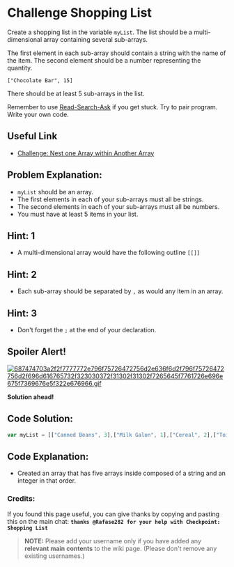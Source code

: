 # Challenge Shopping List

Create a shopping list in the variable `myList`. The list should be a multi-dimensional array containing several sub-arrays.

The first element in each sub-array should contain a string with the name of the item. The second element should be a number representing the quantity.

`["Chocolate Bar", 15]`

There should be at least 5 sub-arrays in the list.

Remember to use [Read-Search-Ask](FreeCodeCamp-Get-Help) if you get stuck. Try to pair program. Write your own code.

## Useful Link

- [Challenge: Nest one Array within Another Array](http://www.freecodecamp.com/challenges/nest-one-array-within-another-array)

## Problem Explanation:

- `myList` should be an array.
- The first elements in each of your sub-arrays must all be strings.
- The second elements in each of your sub-arrays must all be numbers.
- You must have at least 5 items in your list.

## Hint: 1

- A multi-dimensional array would have the following outline `[[]]`

## Hint: 2

- Each sub-array should be separated by `,` as would any item in an array.

## Hint: 3

- Don't forget the `;` at the end of your declaration.

## Spoiler Alert!

[![687474703a2f2f7777772e796f75726472756d2e636f6d2f796f75726472756d2f696d616765732f323030372f31302f31302f7265645f7761726e696e675f7369676e5f322e676966.gif](https://files.gitter.im/FreeCodeCamp/Wiki/nlOm/thumb/687474703a2f2f7777772e796f75726472756d2e636f6d2f796f75726472756d2f696d616765732f323030372f31302f31302f7265645f7761726e696e675f7369676e5f322e676966.gif)](https://files.gitter.im/FreeCodeCamp/Wiki/nlOm/687474703a2f2f7777772e796f75726472756d2e636f6d2f796f75726472756d2f696d616765732f323030372f31302f31302f7265645f7761726e696e675f7369676e5f322e676966.gif)

**Solution ahead!**

## Code Solution:

```javascript
var myList = [["Canned Beans", 3],["Milk Galon", 1],["Cereal", 2],["Toilet Paper", 12],["Sack of Rice", 1]];
```

## Code Explanation:

- Created an array that has five arrays inside composed of a string and an integer in that order.

### Credits:

If you found this page useful, you can give thanks by copying and pasting this on the main chat: **`thanks @Rafase282 for your help with Checkpoint: Shopping List`**

> **NOTE:** Please add your username only if you have added any **relevant main contents** to the wiki page. (Please don't remove any existing usernames.)
